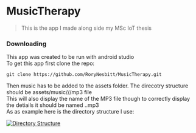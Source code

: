 # MusicTherapy
> This is the app I made along side my MSc IoT thesis

### Downloading
This app was created to be run with android studio  
To get this app first clone the repo:
```
git clone https://github.com/RoryNesbitt/MusicTherapy.git
```
Then music has to be added to the assets folder. The direcotry structure should be assets/music/<mood number>/<music type>/mp3 file  
This will also display the name of the MP3 file though to correctly display the detiails it should be named <track name>.<artist>.mp3  
As as example here is the directory structure I use:

[![Directory Structure](https://i.imgur.com/sIY5Jm3.png)]()
